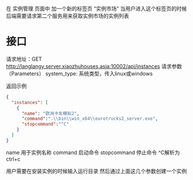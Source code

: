 在 实例管理 页面中 加一个新的标签页 “实例市场”
当用户进入这个标签页的时候 后端需要请求第二个服务用来获取实例市场的实例列表
# 接口
请求地址：GET http://langlangy.server.xiaozhuhouses.asia:10002/api/instances
请求参数（Parameters）
system_type: 系统类型，传入linux或windows

返回示例
```json
{
  "instances": [
    {
      "name": "欧洲卡车模拟2",
      "command":".\\bin\\win_x64\\eurotrucks2_server.exe",
      "stopcommand":"^C"
    }
  ]
}
```
name 用于实例名称
command 启动命令
stopcommand 停止命令 ^C解析为ctrl+c

用户需要在安装实例的时候输入运行目录
然后通过上面这几个参数创建一个实例